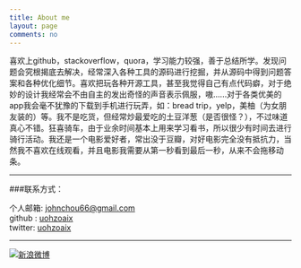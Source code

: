 ```yaml
---
title: About me
layout: page
comments: no
---
```


喜欢上github，stackoverflow，quora，学习能力较强，善于总结所学。发现问题会究根揭底去解决，经常深入各种工具的源码进行挖掘，并从源码中得到问题答案和各种优化细节。喜欢把玩各种开源工具，甚至我觉得自己有点代码癖，对于绝妙的设计我经常会不由自主的发出奇怪的声音表示佩服，嗷......对于各类优美的app我会毫不犹豫的下载到手机进行玩弄，如：bread trip，yelp，美柚（为女朋友装的）等。我不是吃货，但经常炒最爱吃的土豆洋葱（是否很怪？），不过味道真心不错。狂喜骑车，由于业余时间基本上用来学习看书，所以很少有时间去进行骑行活动。我还是一个电影爱好者，常出没于豆瓣，对好电影完全没有抵抗力，当然我不喜欢在线观看，并且电影我需要从第一秒看到最后一秒，从来不会拖移动条。

----

###联系方式：        

个人邮箱: [johnchou66@gmail.com](mailto:johnchou66@gmail.com)	    
github : [uohzoaix](https://github.com/uohzoaix)        
twitter: [uohzoaix](https://twitter.com/uohzoaix)

----


[![新浪微博](http://service.t.sina.com.cn/widget/qmd/1745810065/f78fbcd2/1.png)](http://weibo.com/u/1745810065?s=6uyXnP)